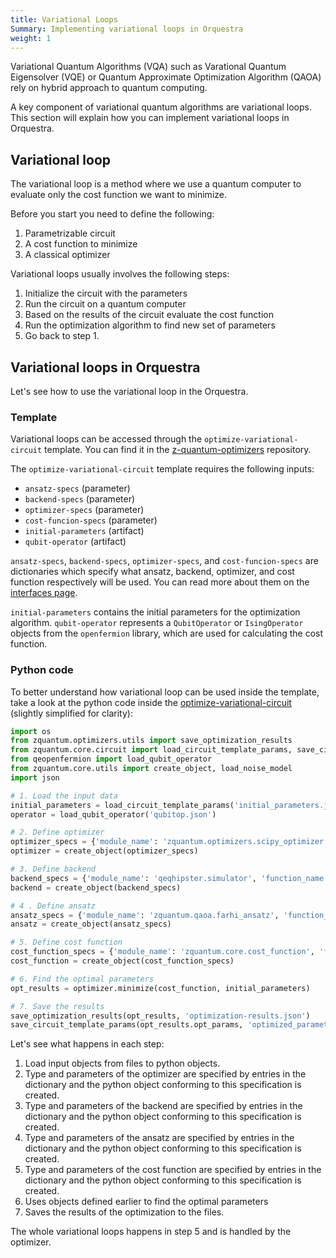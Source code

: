 ```yaml
---
title: Variational Loops
Summary: Implementing variational loops in Orquestra
weight: 1
---
```


Variational Quantum Algorithms (VQA) such as Varational Quantum Eigensolver (VQE) or Quantum Approximate Optimization Algorithm (QAOA) rely on hybrid approach to quantum computing.

A key component of variational quantum algorithms are variational loops. This section will explain how you can implement variational loops in Orquestra.

## Variational loop

The variational loop is a method where we use a quantum computer to evaluate only the cost function we want to minimize.

Before you start you need to define the following:

1. Parametrizable circuit
2. A cost function to minimize
3. A classical optimizer

Variational loops usually involves the following steps:

1. Initialize the circuit with the parameters
2. Run the circuit on a quantum computer
3. Based on the results of the circuit evaluate the cost function
4. Run the optimization algorithm to find new set of parameters
5. Go back to step 1.


## Variational loops in Orquestra

Let's see how to use the variational loop in the Orquestra.

### Template

Variational loops can be accessed through the `optimize-variational-circuit` template. You can find it in the [z-quantum-optimizers](https://github.com/zapatacomputing/z-quantum-optimizers/blob/master/templates/optimizers.yaml) repository.

The `optimize-variational-circuit` template requires the following inputs:
  - `ansatz-specs` (parameter)
  - `backend-specs` (parameter)
  - `optimizer-specs` (parameter)
  - `cost-funcion-specs` (parameter)
  - `initial-parameters` (artifact)
  - `qubit-operator` (artifact)

`ansatz-specs`, `backend-specs`, `optimizer-specs`, and `cost-funcion-specs` are dictionaries which specify what ansatz, backend, optimizer, and cost function respectively will be used. You can read more about them on the [interfaces page](../interfaces/).

`initial-parameters` contains the initial parameters for the optimization algorithm.
`qubit-operator` represents a `QubitOperator` or `IsingOperator` objects from the `openfermion` library, which are used for calculating the cost function.


### Python code

To better understand how variational loop can be used inside the template, take a look at the python code inside the [optimize-variational-circuit](https://github.com/zapatacomputing/z-quantum-optimizers/blob/master/templates/optimizers.yaml) (slightly simplified for clarity):

```python            
import os
from zquantum.optimizers.utils import save_optimization_results
from zquantum.core.circuit import load_circuit_template_params, save_circuit_template_params, load_parameter_grid, load_circuit_connectivity
from qeopenfermion import load_qubit_operator
from zquantum.core.utils import create_object, load_noise_model
import json

# 1. Load the input data
initial_parameters = load_circuit_template_params('initial_parameters.json')
operator = load_qubit_operator('qubitop.json')

# 2. Define optimizer
optimizer_specs = {'module_name': 'zquantum.optimizers.scipy_optimizer', 'function_name': 'ScipyOptimizer', 'method': 'L-BFGS-B'}
optimizer = create_object(optimizer_specs)

# 3. Define backend
backend_specs = {'module_name': 'qeqhipster.simulator', 'function_name': 'QHipsterSimulator'}
backend = create_object(backend_specs)

# 4 . Define ansatz
ansatz_specs = {'module_name': 'zquantum.qaoa.farhi_ansatz', 'function_name': 'QAOAFarhiAnsatz', 'number_of_layers': 2, 'cost_hamiltonian': operator}
ansatz = create_object(ansatz_specs)

# 5. Define cost function
cost_function_specs = {'module_name': 'zquantum.core.cost_function', 'function_name': 'AnsatzBasedCostFunction', 'target_operator': operator, 'ansatz': ansatz, 'backend': backend}
cost_function = create_object(cost_function_specs)

# 6. Find the optimal parameters
opt_results = optimizer.minimize(cost_function, initial_parameters)

# 7. Save the results
save_optimization_results(opt_results, 'optimization-results.json')
save_circuit_template_params(opt_results.opt_params, 'optimized_parameters.json')
```

Let's see what happens in each step:

1. Load input objects from files to python objects.
2. Type and parameters of the optimizer are specified by entries in the dictionary and the python object conforming to this specification is created.
3. Type and parameters of the backend are specified by entries in the dictionary and the python object conforming to this specification is created.
4. Type and parameters of the ansatz are specified by entries in the dictionary and the python object conforming to this specification is created.
5. Type and parameters of the cost function are specified by entries in the dictionary and the python object conforming to this specification is created.
6. Uses objects defined earlier to find the optimal parameters
7. Saves the results of the optimization to the files.

The whole variational loops happens in step 5 and is handled by the optimizer.
